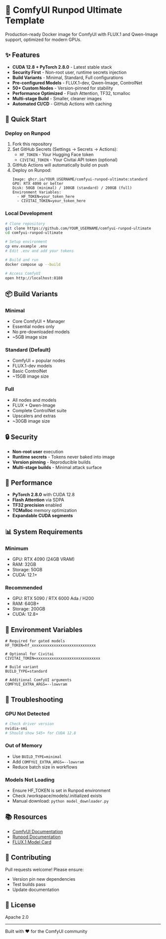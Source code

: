 # 🚀 ComfyUI Runpod Ultimate Template

Production-ready Docker image for ComfyUI with FLUX.1 and Qwen-Image support, optimized for modern GPUs.

## ✨ Features

- **CUDA 12.8 + PyTorch 2.8.0** - Latest stable stack
- **Security First** - Non-root user, runtime secrets injection
- **Build Variants** - Minimal, Standard, Full configurations
- **Pre-configured Models** - FLUX.1-dev, Qwen-Image, ControlNet
- **50+ Custom Nodes** - Version-pinned for stability
- **Performance Optimized** - Flash Attention, TF32, tcmalloc
- **Multi-stage Build** - Smaller, cleaner images
- **Automated CI/CD** - GitHub Actions with caching

## 🚀 Quick Start

### Deploy on Runpod

1. Fork this repository
2. Set GitHub Secrets (Settings → Secrets → Actions):
   - `HF_TOKEN` - Your Hugging Face token
   - `CIVITAI_TOKEN` - Your Civitai API token (optional)
3. GitHub Actions will automatically build on push
4. Deploy on Runpod:
   ```
   Image: ghcr.io/YOUR_USERNAME/comfyui-runpod-ultimate:standard
   GPU: RTX 4090 or better
   Disk: 50GB (minimal) / 100GB (standard) / 200GB (full)
   Environment Variables:
     - HF_TOKEN=your_token_here
     - CIVITAI_TOKEN=your_token_here
   ```

### Local Development

```bash
# Clone repository
git clone https://github.com/YOUR_USERNAME/comfyui-runpod-ultimate
cd comfyui-runpod-ultimate

# Setup environment
cp env.example .env
# Edit .env and add your tokens

# Build and run
docker compose up --build

# Access ComfyUI
open http://localhost:8188
```

## 📦 Build Variants

### Minimal
- Core ComfyUI + Manager
- Essential nodes only
- No pre-downloaded models
- ~5GB image size

### Standard (Default)
- ComfyUI + popular nodes
- FLUX.1-dev models
- Basic ControlNet
- ~15GB image size

### Full
- All nodes and models
- FLUX + Qwen-Image
- Complete ControlNet suite
- Upscalers and extras
- ~30GB image size

## 🔒 Security

- **Non-root user** execution
- **Runtime secrets** - Tokens never baked into image
- **Version pinning** - Reproducible builds
- **Multi-stage builds** - Minimal attack surface

## 🎯 Performance

- **PyTorch 2.8.0** with CUDA 12.8
- **Flash Attention** via SDPA
- **TF32 precision** enabled
- **TCMalloc** memory optimization
- **Expandable CUDA segments**

## 📊 System Requirements

### Minimum
- GPU: RTX 4090 (24GB VRAM)
- RAM: 32GB
- Storage: 50GB
- CUDA: 12.1+

### Recommended
- GPU: RTX 5090 / RTX 6000 Ada / H200
- RAM: 64GB+
- Storage: 200GB
- CUDA: 12.8+

## 🔧 Environment Variables

```env
# Required for gated models
HF_TOKEN=hf_xxxxxxxxxxxxxxxxxxxxxxxxxxxxx

# Optional for Civitai
CIVITAI_TOKEN=xxxxxxxxxxxxxxxxxxxxxxxxxxxxx

# Build variant
BUILD_TYPE=standard

# Additional ComfyUI arguments
COMFYUI_EXTRA_ARGS=--lowvram
```

## 🐛 Troubleshooting

### GPU Not Detected
```bash
# Check driver version
nvidia-smi
# Should show 545+ for CUDA 12.8
```

### Out of Memory
- Use `BUILD_TYPE=minimal`
- Add `COMFYUI_EXTRA_ARGS=--lowvram`
- Reduce batch size in workflows

### Models Not Loading
- Ensure HF_TOKEN is set in Runpod environment
- Check /workspace/models/.initialized exists
- Manual download: `python model_downloader.py`

## 📚 Resources

- [ComfyUI Documentation](https://docs.comfy.org)
- [Runpod Documentation](https://docs.runpod.io)
- [FLUX.1 Model Card](https://huggingface.co/black-forest-labs/FLUX.1-dev)

## 🤝 Contributing

Pull requests welcome! Please ensure:
- Version pin new dependencies
- Test builds pass
- Update documentation

## 📄 License

Apache 2.0

---

Built with ❤️ for the ComfyUI community
